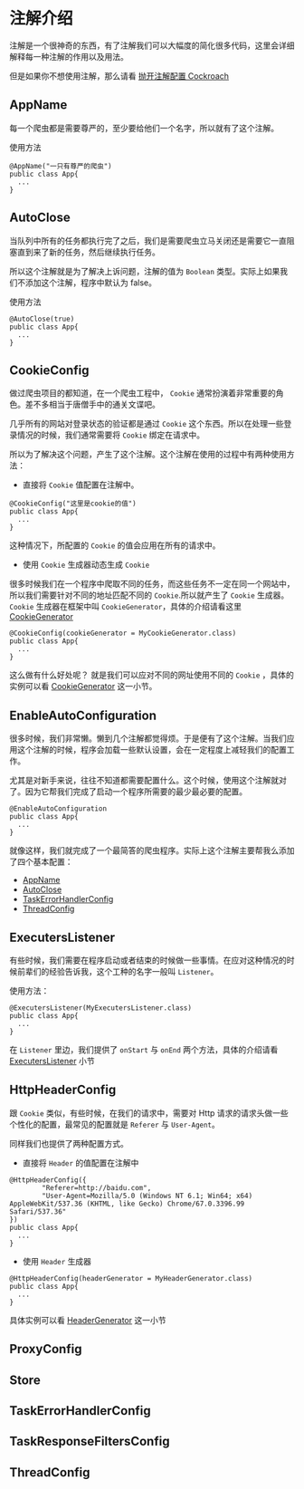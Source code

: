# 注解介绍

注解是一个很神奇的东西，有了注解我们可以大幅度的简化很多代码，这里会详细解释每一种注解的作用以及用法。

但是如果你不想使用注解，那么请看 [抛开注解配置 Cockroach]()

## AppName

每一个爬虫都是需要尊严的，至少要给他们一个名字，所以就有了这个注解。

使用方法

```annotation
@AppName("一只有尊严的爬虫")
public class App{
  ...
}
```

## AutoClose

当队列中所有的任务都执行完了之后，我们是需要爬虫立马关闭还是需要它一直阻塞直到来了新的任务，然后继续执行任务。

所以这个注解就是为了解决上诉问题，注解的值为 `Boolean` 类型。实际上如果我们不添加这个注解，程序中默认为 false。

使用方法

```annotation
@AutoClose(true)
public class App{
  ...
}
```

## CookieConfig

做过爬虫项目的都知道，在一个爬虫工程中， `Cookie` 通常扮演着非常重要的角色。差不多相当于唐僧手中的通关文谍吧。

几乎所有的网站对登录状态的验证都是通过 `Cookie` 这个东西。所以在处理一些登录情况的时候，我们通常需要将 `Cookie` 绑定在请求中。

所以为了解决这个问题，产生了这个注解。这个注解在使用的过程中有两种使用方法：

* 直接将 `Cookie` 值配置在注解中。

```annotation
@CookieConfig("这里是cookie的值")
public class App{
  ...
}
```
这种情况下，所配置的 `Cookie` 的值会应用在所有的请求中。

* 使用 `Cookie` 生成器动态生成 `Cookie`

很多时候我们在一个程序中爬取不同的任务，而这些任务不一定在同一个网站中，所以我们需要针对不同的地址匹配不同的 `Cookie`.所以就产生了 `Cookie` 生成器。
`Cookie` 生成器在框架中叫 `CookieGenerator`，具体的介绍请看这里 [CookieGenerator]()
```annotation
@CookieConfig(cookieGenerator = MyCookieGenerator.class)
public class App{
  ...
}
```
这么做有什么好处呢？ 就是我们可以应对不同的网址使用不同的 `Cookie` ，具体的实例可以看 [CookieGenerator]() 这一小节。

## EnableAutoConfiguration

很多时候，我们非常懒。懒到几个注解都觉得烦。于是便有了这个注解。当我们应用这个注解的时候，程序会加载一些默认设置，会在一定程度上减轻我们的配置工作。

尤其是对新手来说，往往不知道都需要配置什么。这个时候，使用这个注解就对了。因为它帮我们完成了启动一个程序所需要的最少最必要的配置。

```annotation
@EnableAutoConfiguration
public class App{
  ...
}
```

就像这样，我们就完成了一个最简答的爬虫程序。实际上这个注解主要帮我么添加了四个基本配置：

* [AppName](/annotations?id=appname)
* [AutoClose](/annotations?id=autoclose)
* [TaskErrorHandlerConfig](/annotations?id=taskerrorhandlerconfig)
* [ThreadConfig](/annotations?id=threadconfig)

## ExecutersListener

有些时候，我们需要在程序启动或者结束的时候做一些事情。在应对这种情况的时候前辈们的经验告诉我，这个工种的名字一般叫 `Listener`。

使用方法：

```annotation
@ExecutersListener(MyExecutersListener.class)
public class App{
  ...
}
```

在 `Listener` 里边，我们提供了 `onStart` 与 `onEnd` 两个方法，具体的介绍请看 [ExecutersListener]() 小节

## HttpHeaderConfig

跟 `Cookie` 类似，有些时候，在我们的请求中，需要对 Http 请求的请求头做一些个性化的配置，最常见的配置就是 `Referer` 与 `User-Agent`。

同样我们也提供了两种配置方式。

* 直接将 `Header` 的值配置在注解中

```annotation
@HttpHeaderConfig({
        "Referer=http://baidu.com",
        "User-Agent=Mozilla/5.0 (Windows NT 6.1; Win64; x64) AppleWebKit/537.36 (KHTML, like Gecko) Chrome/67.0.3396.99 Safari/537.36"
})
public class App{
  ...
}
```

* 使用 `Header` 生成器

```annotation
@HttpHeaderConfig(headerGenerator = MyHeaderGenerator.class)
public class App{
  ...
}
```

具体实例可以看 [HeaderGenerator]() 这一小节

## ProxyConfig

## Store

## TaskErrorHandlerConfig

## TaskResponseFiltersConfig

## ThreadConfig